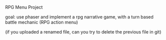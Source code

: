 RPG Menu Project

goal: use phaser and implement a rpg narrative game, with a turn based battle mechanic (RPG action menu)


(if you uploaded a renamed file, can you try to delete the previous file in git)

